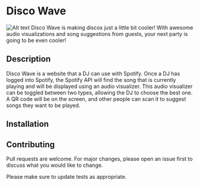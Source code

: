 # Disco Wave
![Alt text](disco-wave/public/disco-wave-logo.png?raw=true "Title")
Disco Wave is making discos just a little bit cooler! With awesome audio visualizations and song suggestions from guests, your next party is going to be even cooler! 

## Description
Disco Wave is a website that a DJ can use with Spotify. Once a DJ has logged into Spotify, the Spotify API will find the song that is currently playing and will be displayed using an audio visualizer. This audio visualizer can be toggled between two types, allowing the DJ to choose the best one. A QR code will be on the screen, and other people can scan it to suggest songs they want to be played.

## Installation


## Contributing
Pull requests are welcome. For major changes, please open an issue first to discuss what you would like to change.

Please make sure to update tests as appropriate.
